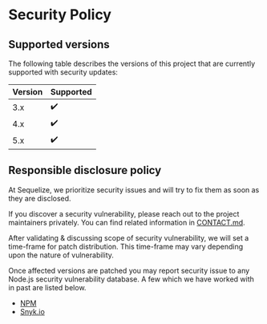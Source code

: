 # Security Policy

## Supported versions

The following table describes the versions of this project that are currently supported with security updates:

| Version | Supported          |
| ------- | ------------------ |
| 3.x   | :heavy_check_mark:   |
| 4.x   | :heavy_check_mark:   |
| 5.x   | :heavy_check_mark:   |

## Responsible disclosure policy

At Sequelize, we prioritize security issues and will try to fix them as soon as they are disclosed.

If you discover a security vulnerability, please reach out to the project maintainers privately. You can find related information in [CONTACT.md](./CONTACT.md).

After validating & discussing scope of security vulnerability, we will set a time-frame for patch distribution. This time-frame may vary depending upon the nature of vulnerability.

Once affected versions are patched you may report security issue to any Node.js security vulnerability database. A few which we have worked with in past are listed below.

- [NPM](https://www.npmjs.com/advisories/report)
- [Snyk.io](https://snyk.io/vulnerability-disclosure)
